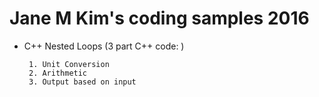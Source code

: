 # Jane M Kim's coding samples 2016
- C++ Nested Loops (3 part C++ code: )

       1. Unit Conversion
       2. Arithmetic
       3. Output based on input
